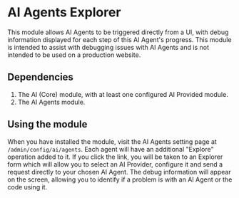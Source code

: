 # AI Agents Explorer
This module allows AI Agents to be triggered directly from a UI, with debug
information displayed for each step of this AI Agent's progress. This module is
intended to assist with debugging issues with AI Agents and is not intended to
be used on a production website.

## Dependencies
1. The AI (Core) module, with at least one configured AI Provided module.
2. The AI Agents module.

## Using the module
When you have installed the module, visit the AI Agents setting page at
`/admin/config/ai/agents`. Each agent will have an additional "Explore"
operation added to it. If you click the link, you will be taken to an Explorer
form which will allow you to select an AI Provider, configure it and send a
request directly to your chosen AI Agent. The debug information will appear on
the screen, allowing you to identify if a problem is with an AI Agent or the
code using it.